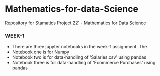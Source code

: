 # Mathematics-for-data-Science
Repository for Stamatics Project 22' - Mathematics for Data Science 

### WEEK-1

* There are three jupyter notebooks in the week-1 assignment. The
* Notebook one is for Numpy
* Notebook two is for data-handling of 'Salaries.csv' using pandas
* Notebook three is for data-handling of 'Ecommerce Purchases' using pandas



